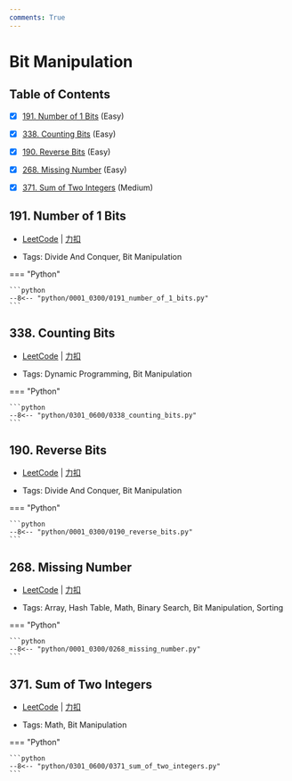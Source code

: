 ```yaml
---
comments: True
---
```


# Bit Manipulation

## Table of Contents

- [x] [191. Number of 1 Bits](#191-number-of-1-bits) (Easy)
- [x] [338. Counting Bits](#338-counting-bits) (Easy)
- [x] [190. Reverse Bits](#190-reverse-bits) (Easy)
- [x] [268. Missing Number](#268-missing-number) (Easy)
- [x] [371. Sum of Two Integers](#371-sum-of-two-integers) (Medium)


## 191. Number of 1 Bits

-    [LeetCode](https://leetcode.com/problems/number-of-1-bits/) | [力扣](https://leetcode.cn/problems/number-of-1-bits/)

-   Tags: Divide And Conquer, Bit Manipulation

=== "Python"

    ```python
    --8<-- "python/0001_0300/0191_number_of_1_bits.py"
    ```



## 338. Counting Bits

-    [LeetCode](https://leetcode.com/problems/counting-bits/) | [力扣](https://leetcode.cn/problems/counting-bits/)

-   Tags: Dynamic Programming, Bit Manipulation

=== "Python"

    ```python
    --8<-- "python/0301_0600/0338_counting_bits.py"
    ```



## 190. Reverse Bits

-    [LeetCode](https://leetcode.com/problems/reverse-bits/) | [力扣](https://leetcode.cn/problems/reverse-bits/)

-   Tags: Divide And Conquer, Bit Manipulation

=== "Python"

    ```python
    --8<-- "python/0001_0300/0190_reverse_bits.py"
    ```



## 268. Missing Number

-    [LeetCode](https://leetcode.com/problems/missing-number/) | [力扣](https://leetcode.cn/problems/missing-number/)

-   Tags: Array, Hash Table, Math, Binary Search, Bit Manipulation, Sorting

=== "Python"

    ```python
    --8<-- "python/0001_0300/0268_missing_number.py"
    ```



## 371. Sum of Two Integers

-    [LeetCode](https://leetcode.com/problems/sum-of-two-integers/) | [力扣](https://leetcode.cn/problems/sum-of-two-integers/)

-   Tags: Math, Bit Manipulation

=== "Python"

    ```python
    --8<-- "python/0301_0600/0371_sum_of_two_integers.py"
    ```



